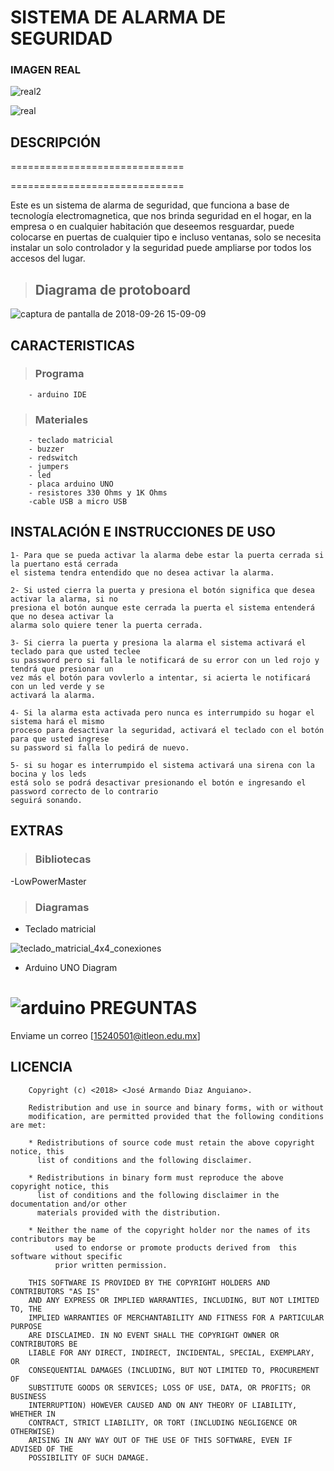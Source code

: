 SISTEMA DE ALARMA DE SEGURIDAD 
==============================

### IMAGEN REAL
![real2](https://user-images.githubusercontent.com/43178846/46343675-2ce25780-c604-11e8-8f48-04687a7829ca.jpeg)

![real](https://user-images.githubusercontent.com/43178846/46343686-34096580-c604-11e8-9c25-71cdadaa2e1c.jpeg)

## DESCRIPCIÓN
==============================

==============================


Este es un sistema de alarma de seguridad, que funciona a base de tecnología electromagnetica, que nos brinda seguridad en el hogar, en la empresa o en cualquier habitación que deseemos resguardar, puede colocarse en puertas de cualquier tipo e incluso ventanas, solo se necesita instalar un solo controlador  y la seguridad puede ampliarse por todos los accesos del lugar.

> ## Diagrama de protoboard

![captura de pantalla de 2018-09-26 15-09-09](https://user-images.githubusercontent.com/43178846/46112883-cdbeb600-c1b1-11e8-82af-de3ba27fbf9d.png)


## CARACTERISTICAS 
> ### Programa
        - arduino IDE

> ### Materiales 
        - teclado matricial
        - buzzer
        - redswitch
        - jumpers
        - led
        - placa arduino UNO
        - resistores 330 Ohms y 1K Ohms
        -cable USB a micro USB


## INSTALACIÓN E INSTRUCCIONES DE USO

    1- Para que se pueda activar la alarma debe estar la puerta cerrada si la puertano está cerrada
    el sistema tendra entendido que no desea activar la alarma.
    
    2- Si usted cierra la puerta y presiona el botón significa que desea activar la alarma, si no
    presiona el botón aunque este cerrada la puerta el sistema entenderá que no desea activar la 
    alarma solo quiere tener la puerta cerrada.
    
	3- Si cierra la puerta y presiona la alarma el sistema activará el teclado para que usted teclee 
    su password pero si falla le notificará de su error con un led rojo y tendrá que presionar un 
    vez más el botón para vovlerlo a intentar, si acierta le notificará con un led verde y se 
    activará la alarma.
    
	4- Si la alarma esta activada pero nunca es interrumpido su hogar el sistema hará el mismo 
    proceso para desactivar la seguridad, activará el teclado con el botón para que usted ingrese 
    su password si falla lo pedirá de nuevo.
    
	5- si su hogar es interrumpido el sistema activará una sirena con la bocina y los leds 
    está solo se podrá desactivar presionando el botón e ingresando el password correcto de lo contrario 
    seguirá sonando.


## EXTRAS 
> ### Bibliotecas 
-LowPowerMaster

> ### Diagramas 
- Teclado matricial

![teclado_matricial_4x4_conexiones](https://user-images.githubusercontent.com/43178846/46113427-efb93800-c1b3-11e8-8c5d-08d20dafbcfb.png)
- Arduino UNO Diagram
 
![arduino](https://user-images.githubusercontent.com/43178846/46113664-ee3c3f80-c1b4-11e8-9f07-9cddca570c8e.jpg)
PREGUNTAS
=========

Enviame un correo [15240501@itleon.edu.mx]

## LICENCIA 
		Copyright (c) <2018> <José Armando Diaz Anguiano>.

		Redistribution and use in source and binary forms, with or without
		modification, are permitted provided that the following conditions are met:

		* Redistributions of source code must retain the above copyright notice, this 
		  list of conditions and the following disclaimer.

		* Redistributions in binary form must reproduce the above copyright notice, this
	 	  list of conditions and the following disclaimer in the documentation and/or other
		  materials provided with the distribution.

		* Neither the name of the copyright holder nor the names of its contributors may be
	          used to endorse or promote products derived from  this software without specific 
	          prior written permission.

		THIS SOFTWARE IS PROVIDED BY THE COPYRIGHT HOLDERS AND CONTRIBUTORS "AS IS"
		AND ANY EXPRESS OR IMPLIED WARRANTIES, INCLUDING, BUT NOT LIMITED TO, THE
		IMPLIED WARRANTIES OF MERCHANTABILITY AND FITNESS FOR A PARTICULAR PURPOSE
		ARE DISCLAIMED. IN NO EVENT SHALL THE COPYRIGHT OWNER OR CONTRIBUTORS BE
		LIABLE FOR ANY DIRECT, INDIRECT, INCIDENTAL, SPECIAL, EXEMPLARY, OR
		CONSEQUENTIAL DAMAGES (INCLUDING, BUT NOT LIMITED TO, PROCUREMENT OF
		SUBSTITUTE GOODS OR SERVICES; LOSS OF USE, DATA, OR PROFITS; OR BUSINESS
		INTERRUPTION) HOWEVER CAUSED AND ON ANY THEORY OF LIABILITY, WHETHER IN
		CONTRACT, STRICT LIABILITY, OR TORT (INCLUDING NEGLIGENCE OR OTHERWISE)
		ARISING IN ANY WAY OUT OF THE USE OF THIS SOFTWARE, EVEN IF ADVISED OF THE
		POSSIBILITY OF SUCH DAMAGE.

